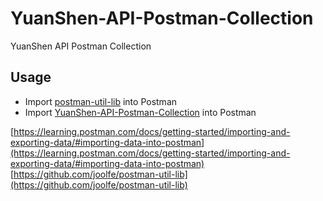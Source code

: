 # YuanShen-API-Postman-Collection
YuanShen API Postman Collection

## Usage
- Import [postman-util-lib](https://raw.githubusercontent.com/joolfe/postman-util-lib/master/postman/PostmanUtilityLibv21.postman_collection.json) into Postman 
- Import [YuanShen-API-Postman-Collection](https://raw.githubusercontent.com/MUedsa/YuanShen-API-Postman-Collection/main/Yuanshen.postman_collection.json) into Postman

[https://learning.postman.com/docs/getting-started/importing-and-exporting-data/#importing-data-into-postman](https://learning.postman.com/docs/getting-started/importing-and-exporting-data/#importing-data-into-postman)
[https://github.com/joolfe/postman-util-lib](https://github.com/joolfe/postman-util-lib)
